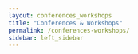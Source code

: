 ```yaml
---
layout: conferences_workshops
title: "Conferences & Workshops"
permalink: /conferences-workshops/
sidebar: left_sidebar
---
```

